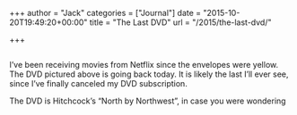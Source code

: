 +++
author = "Jack"
categories = ["Journal"]
date = "2015-10-20T19:49:20+00:00"
title = "The Last DVD"
url = "/2015/the-last-dvd/"

+++

<figure><a class="fancybox" title="" href="https://www.baty.net/img/2015/netflix-dvd.jpg" rel="article0"><img src="https://www.baty.net/img/2015/netflix-dvd.jpg" alt="" /></a></figure> 

I’ve been receiving movies from Netflix since the envelopes were yellow. The DVD pictured above is going back today. It is likely the last I’ll ever see, since I’ve finally canceled my DVD subscription.

The DVD is Hitchcock’s “North by Northwest”, in case you were wondering